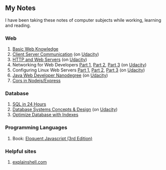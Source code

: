 ## My Notes

I have been taking these notes of computer subjects while working, learning and reading.

### Web
1. [Basic Web Knowledge](./basic/basic-web-knowlege.md)
2. [Client Server Communication](./basic/Client-Server-Communnication.md) (on [Udacity](https://www.udacity.com/course/client-server-communication--ud897))
3. [HTTP and Web Servers](./basic/HTTP-and-Web-Servers.md) (on [Udacity](https://www.udacity.com/course/http-web-servers--ud303))
4. Networking for Web Developers [Part 1](./basic/Networking-for-Web-Developer-Part1.md), [Part 2](./basic/Networking-for-Web-Developer-Part2.md), [Part 3](./basic/Networking-for-Web-Developer-Part3.md) (on [Udacity](https://www.udacity.com/course/networking-for-web-developers--ud256))
5. Configuring Linux Web Servers [Part 1](./basic/Configuring-Linux-Web-Servers-part1.md), [Part 2](./basic/Configuring-Linux-Web-Servers-part2.md), [Part 3](./basic/Configuring-Linux-Web-Servers-part3.md) (on [Udacity](https://www.udacity.com/course/configuring-linux-web-servers--ud299))
6. [Java Web Developer Nanodegree](./java-web/readme.md) (on [Udacity](https://www.udacity.com/course/java-developer-nanodegree--nd035))
7. [Cors in Nodejs/Express](./basic/Cors-in-Express.md)

### Database

1. [SQL in 24 Hours](https://docs.google.com/document/d/1IlxwsAVQSm3hUI7OtbXHhPY0Y0Abot94-N7g32kpJtc/edit?usp=sharing)
2. [Database Systems Concepts & Design](https://docs.google.com/document/d/1ova5842pa6AbyCJpEIKeeTi9QXkImOGeoPY6J6ZsUCs/edit?usp=sharing) (on [Udacity](https://www.udacity.com/course/database-systems-concepts-design--ud150))
3. [Optimize Database with Indexes](./basic/Index-SQL.md)

### Programming Languages
1. Book: [Eloquent Javascript (3rd Edition)](https://docs.google.com/document/d/1ZU5A8xfihScfoau0FNzTwyubJY_BC38fkhAYDrjrf8o/edit?usp=sharing)

### Helpful sites
1. [explainshell.com](https://explainshell.com/)